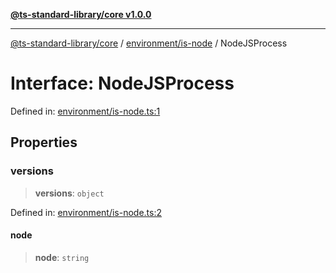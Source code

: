 [**@ts-standard-library/core v1.0.0**](../../../README.md)

***

[@ts-standard-library/core](../../../modules.md) / [environment/is-node](../README.md) / NodeJSProcess

# Interface: NodeJSProcess

Defined in: [environment/is-node.ts:1](https://github.com/gabaudette/ts-stdlib/blob/ea80ba1db09c741e99f8cb19e94e5a29b81b623b/packages/core/src/environment/is-node.ts#L1)

## Properties

### versions

> **versions**: `object`

Defined in: [environment/is-node.ts:2](https://github.com/gabaudette/ts-stdlib/blob/ea80ba1db09c741e99f8cb19e94e5a29b81b623b/packages/core/src/environment/is-node.ts#L2)

#### node

> **node**: `string`
